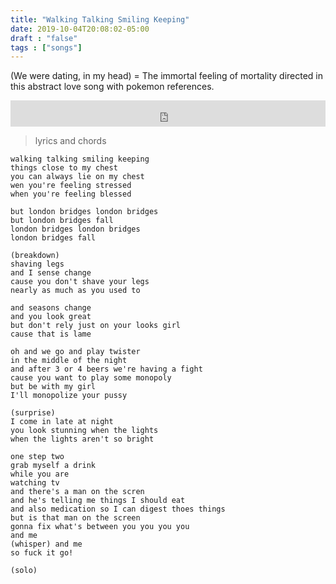```yaml
---
title: "Walking Talking Smiling Keeping"
date: 2019-10-04T20:08:02-05:00
draft : "false"
tags : ["songs"]
---
```


(We were dating, in my head) = The immortal feeling of mortality directed in this abstract love song with pokemon references.

<!--more-->

<iframe style="border: 0; width: 100%; height: 42px;" src="https://bandcamp.com/EmbeddedPlayer/album=1143358609/size=small/bgcol=ffffff/linkcol=0687f5/track=3702136936/transparent=true/" seamless><a href="https://michaelbetts.bandcamp.com/album/songs-part-1">Songs, Part 1 by Michael Betts</a></iframe>

> lyrics and chords

```
walking talking smiling keeping
things close to my chest
you can always lie on my chest
wen you're feeling stressed
when you're feeling blessed

but london bridges london bridges
but london bridges fall
london bridges london bridges
london bridges fall

(breakdown)
shaving legs
and I sense change
cause you don't shave your legs
nearly as much as you used to

and seasons change
and you look great
but don't rely just on your looks girl
cause that is lame

oh and we go and play twister
in the middle of the night
and after 3 or 4 beers we're having a fight
cause you want to play some monopoly
but be with my girl
I'll monopolize your pussy

(surprise)
I come in late at night
you look stunning when the lights
when the lights aren't so bright

one step two
grab myself a drink
while you are
watching tv
and there's a man on the scren
and he's telling me things I should eat
and also medication so I can digest thoes things
but is that man on the screen
gonna fix what's between you you you you
and me
(whisper) and me
so fuck it go!

(solo)
```
